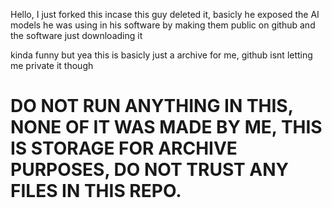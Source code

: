 Hello, I just forked this incase this guy deleted it, basicly he exposed the AI models he was using in his software by making them public on github and the software just downloading it

kinda funny but yea this is basicly just a archive for me, github isnt letting me private it though

# DO NOT RUN ANYTHING IN THIS, NONE OF IT WAS MADE BY ME, THIS IS STORAGE FOR ARCHIVE PURPOSES, DO NOT TRUST ANY FILES IN THIS REPO.
